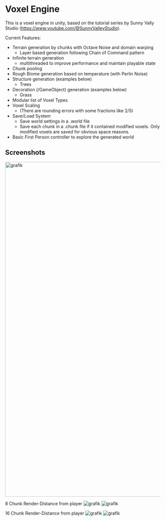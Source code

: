# Voxel Engine
This is a voxel engine in unity,
based on the tutorial series by Sunny Vally Studio (https://www.youtube.com/@SunnyValleyStudio).

Current Features:
- Terrain generation by chunks with Octave Noise and domain warping
  - Layer based generation following Chain of Command pattern
- Infinite terrain generation
  - multithreaded to improve performance and maintain playable state
- Chunk pooling
- Rough Biome generation based on temperature (with Perlin Noise)
- Structure generation (examples below)
  - Trees
- Decoration (/GameObject) generation (examples below)
  - Grass
- Modular list of Voxel Types
- Voxel Scaling
  - (There are rounding errors with some fractions like 2/5)
- Save/Load System
  - Save world settings in a .world file
  - Save each chunk in a .chunk file if it contained modified voxels. Only modified voxels are saved for obvious space reasons.
- Basic First Person controller to explore the generated world

## Screenshots

<img width="1919" height="1079" alt="grafik" src="https://github.com/user-attachments/assets/bef53a45-56d0-408a-8eb2-ddffc7fb3b70" />


8 Chunk Render-Distance from player
![grafik](https://github.com/user-attachments/assets/5d43855c-08c5-448b-85a2-75b1a3aea2be)
![grafik](https://github.com/user-attachments/assets/9eb26f02-0ce4-4b53-9020-fdf501f2fc3c)

16 Chunk Render-Distance from player
![grafik](https://github.com/user-attachments/assets/f3f5afc4-bbf8-45c5-aa1a-1d6cf17dc594)
![grafik](https://github.com/user-attachments/assets/e1dc57fc-9876-4cbb-9399-cec3341ec0f6)



